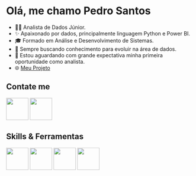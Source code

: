 <h1>Olá, me chamo Pedro Santos</h1>

- 👨‍💻 Analista de Dados Júnior.
- ✨ Apaixonado por dados, principalmente linguagem Python e Power BI.
- 🎓 Formado em Análise e Desenvolvimento de Sistemas.
- 🧠 Sempre buscando conhecimento para evoluir na área de dados.
- 🌟  Estou aguardando com grande expectativa minha primeira oportunidade como analista.
- 🌐 [Meu Projeto](https://github.com/PedroHenSantos70/Primeiro-Dashboard/tree/master)

## Contate me
<a href="https://mail.google.com/mail/?view=cm&fs=1&to=pedro.hen07.santos@gmail.com"><img width="60px" src="https://github.com/user-attachments/assets/cc9c23a4-e22a-4cc0-a516-651d65e2da4a"/></a> 
<a href="https://www.linkedin.com/in/pedro-henrique-420734200/" ><img width="60px" src="https://github.com/user-attachments/assets/0153fda8-926c-479f-aac7-b366208bfdb9"/></a> 

## Skills & Ferramentas
<img src="https://github.com/user-attachments/assets/f6a7b884-e5be-4060-9f31-2951433d7df1" height="60px" width="60px"/>
<img src="https://github.com/user-attachments/assets/fa240842-de28-4d20-ad37-b0021fef01e4" height="60px" width="60px"/>
<img src="https://github.com/user-attachments/assets/0a49b3a0-9608-4a3e-b67f-5f03c2d3db0e" height="60px" width="60px"/>
<img src="https://github.com/user-attachments/assets/f94f8fbe-b3d9-43fc-95fe-4e577e51be63" height="60px" width="60px"/>












